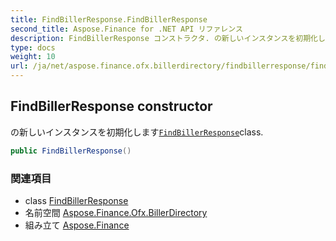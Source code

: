 ```yaml
---
title: FindBillerResponse.FindBillerResponse
second_title: Aspose.Finance for .NET API リファレンス
description: FindBillerResponse コンストラクタ. の新しいインスタンスを初期化しますFindBillerResponseclass.
type: docs
weight: 10
url: /ja/net/aspose.finance.ofx.billerdirectory/findbillerresponse/findbillerresponse/
---
```

## FindBillerResponse constructor

の新しいインスタンスを初期化します[`FindBillerResponse`](../)class.

```csharp
public FindBillerResponse()
```

### 関連項目

* class [FindBillerResponse](../)
* 名前空間 [Aspose.Finance.Ofx.BillerDirectory](../../findbillerresponse/)
* 組み立て [Aspose.Finance](../../../)


